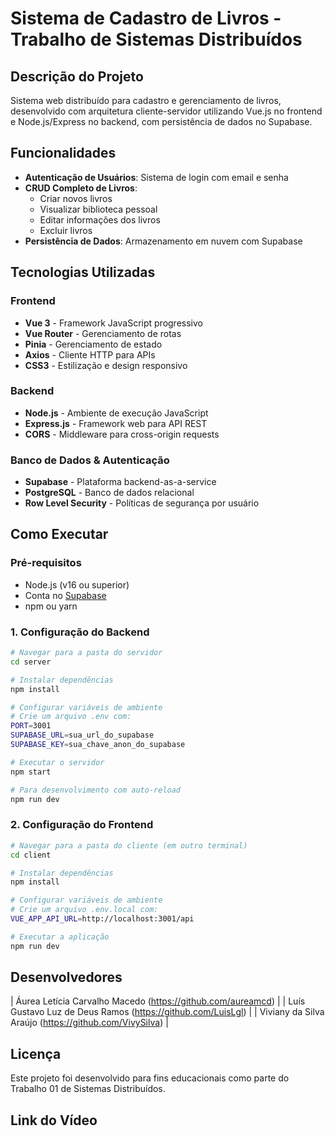 # Sistema de Cadastro de Livros - Trabalho de Sistemas Distribuídos

## Descrição do Projeto

Sistema web distribuído para cadastro e gerenciamento de livros, desenvolvido com arquitetura cliente-servidor utilizando Vue.js no frontend e Node.js/Express no backend, com persistência de dados no Supabase.

## Funcionalidades

- **Autenticação de Usuários**: Sistema de login com email e senha
- **CRUD Completo de Livros**:
  - Criar novos livros
  - Visualizar biblioteca pessoal
  - Editar informações dos livros
  - Excluir livros
- **Persistência de Dados**: Armazenamento em nuvem com Supabase

## Tecnologias Utilizadas

### Frontend
- **Vue 3** - Framework JavaScript progressivo
- **Vue Router** - Gerenciamento de rotas
- **Pinia** - Gerenciamento de estado
- **Axios** - Cliente HTTP para APIs
- **CSS3** - Estilização e design responsivo

### Backend
- **Node.js** - Ambiente de execução JavaScript
- **Express.js** - Framework web para API REST
- **CORS** - Middleware para cross-origin requests

### Banco de Dados & Autenticação
- **Supabase** - Plataforma backend-as-a-service
- **PostgreSQL** - Banco de dados relacional
- **Row Level Security** - Políticas de segurança por usuário


## Como Executar

### Pré-requisitos
- Node.js (v16 ou superior)
- Conta no [Supabase](https://supabase.com)
- npm ou yarn

### 1. Configuração do Backend

```bash
# Navegar para a pasta do servidor
cd server

# Instalar dependências
npm install

# Configurar variáveis de ambiente
# Crie um arquivo .env com:
PORT=3001
SUPABASE_URL=sua_url_do_supabase
SUPABASE_KEY=sua_chave_anon_do_supabase

# Executar o servidor
npm start

# Para desenvolvimento com auto-reload
npm run dev
```

### 2. Configuração do Frontend

```bash
# Navegar para a pasta do cliente (em outro terminal)
cd client

# Instalar dependências
npm install

# Configurar variáveis de ambiente
# Crie um arquivo .env.local com:
VUE_APP_API_URL=http://localhost:3001/api

# Executar a aplicação
npm run dev
```

## Desenvolvedores

| Áurea Letícia Carvalho Macedo (https://github.com/aureamcd) |
| Luís Gustavo Luz de Deus Ramos (https://github.com/LuisLgl) |
| Viviany da Silva Araújo (https://github.com/VivySilva) |


## Licença
Este projeto foi desenvolvido para fins educacionais como parte do Trabalho 01 de Sistemas Distribuídos.

## Link do Vídeo

